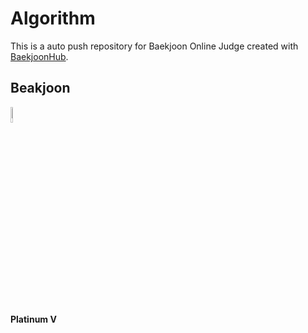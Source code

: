 # Algorithm
This is a auto push repository for Baekjoon Online Judge created with [BaekjoonHub](https://github.com/BaekjoonHub/BaekjoonHub).

## Beakjoon
<img width="8%" src=https://github.com/kookjd7759/Algorithm/assets/67672017/b415e477-0992-4e1a-bbda-f1336944103f/>

#### Platinum V
